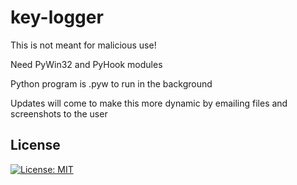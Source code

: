 # key-logger

This is not meant for malicious use!

Need PyWin32 and PyHook modules

Python program is .pyw to run in the background

Updates will come to make this more dynamic by emailing files and screenshots to the user

## License
[![License: MIT](https://img.shields.io/badge/License-MIT-yellow.svg)](https://opensource.org/licenses/MIT)
